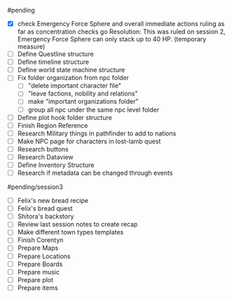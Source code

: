 #pending 
- [x]  check Emergency Force Sphere and overall immediate actions ruling as far as concentration checks go 
      Resolution: This was ruled on session 2, Emergency Force Sphere can only stack up to 40 HP. (temporary measure)
- [ ]  Define Questline structure
- [ ]  Define timeline structure
- [ ]  Define world state machine structure
- [ ]  Fix folder organization from npc folder 
	- [ ]  "delete important character file"
	- [ ]  "leave factions, nobility and relations"
	- [ ]  make "important organizations folder" 
	- [ ]  group all npc under the same npc level folder 
- [ ]  Define plot hook folder structure
- [ ]  Finish Region Reference
- [ ]  Research Military things in pathfinder to add to nations
- [ ]  Make NPC page for characters in lost-lamb quest
- [ ]  Research buttons 
- [ ]  Research Dataview 
- [ ]  Define Inventory Structure
- [ ]  Research if metadata can be changed through events

#pending/session3
- [ ]  Felix's new bread recipe
- [ ]  Felix's bread quest
- [ ]  Shitora's backstory
- [ ]  Review last session notes to create recap 
- [ ]  Make different town types templates 
- [ ]  Finish Corentyn
- [ ]  Prepare Maps
- [ ]  Prepare Locations
- [ ]  Prepare Boards
- [ ]  Prepare music
- [ ]  Prepare plot 
- [ ]  Prepare items